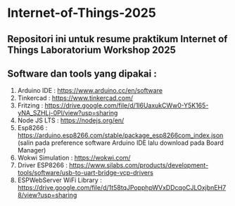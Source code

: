 # Internet-of-Things-2025
Repositori ini untuk resume praktikum Internet of Things Laboratorium Workshop 2025
--------------------------------------------------------------------------

Software dan tools yang dipakai :
-----------------------
1. Arduino IDE : https://www.arduino.cc/en/software
2. Tinkercad : https://www.tinkercad.com/
3. Fritzing : https://drive.google.com/file/d/1l6UaxukCWw0-Y5K165-yNA_SZHLj-0Pl/view?usp=sharing
4. Node JS LTS : https://nodejs.org/en/
5. Esp8266 : https://arduino.esp8266.com/stable/package_esp8266com_index.json (salin pada preference software Arduino IDE lalu download pada Board Manager)
6. Wokwi Simulation : https://wokwi.com/
7. Driver ESP8266 : https://www.silabs.com/products/development-tools/software/usb-to-uart-bridge-vcp-drivers
8. ESPWebServer WiFi Library : https://drive.google.com/file/d/1t58tqJPopphpWVxDDcqoCJLOxjbnEH78/view?usp=sharing
